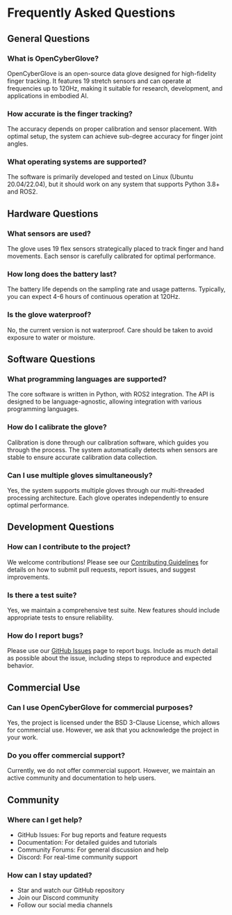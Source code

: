 # Frequently Asked Questions

## General Questions

### What is OpenCyberGlove?
OpenCyberGlove is an open-source data glove designed for high-fidelity finger tracking. It features 19 stretch sensors and can operate at frequencies up to 120Hz, making it suitable for research, development, and applications in embodied AI.

### How accurate is the finger tracking?
The accuracy depends on proper calibration and sensor placement. With optimal setup, the system can achieve sub-degree accuracy for finger joint angles.

### What operating systems are supported?
The software is primarily developed and tested on Linux (Ubuntu 20.04/22.04), but it should work on any system that supports Python 3.8+ and ROS2.

## Hardware Questions

### What sensors are used?
The glove uses 19 flex sensors strategically placed to track finger and hand movements. Each sensor is carefully calibrated for optimal performance.

### How long does the battery last?
The battery life depends on the sampling rate and usage patterns. Typically, you can expect 4-6 hours of continuous operation at 120Hz.

### Is the glove waterproof?
No, the current version is not waterproof. Care should be taken to avoid exposure to water or moisture.

## Software Questions

### What programming languages are supported?
The core software is written in Python, with ROS2 integration. The API is designed to be language-agnostic, allowing integration with various programming languages.

### How do I calibrate the glove?
Calibration is done through our calibration software, which guides you through the process. The system automatically detects when sensors are stable to ensure accurate calibration data collection.

### Can I use multiple gloves simultaneously?
Yes, the system supports multiple gloves through our multi-threaded processing architecture. Each glove operates independently to ensure optimal performance.

## Development Questions

### How can I contribute to the project?
We welcome contributions! Please see our [Contributing Guidelines](CONTRIBUTING.md) for details on how to submit pull requests, report issues, and suggest improvements.

### Is there a test suite?
Yes, we maintain a comprehensive test suite. New features should include appropriate tests to ensure reliability.

### How do I report bugs?
Please use our [GitHub Issues](https://github.com/CyberOrigin2077/cyber_glove_ros2_py/issues) page to report bugs. Include as much detail as possible about the issue, including steps to reproduce and expected behavior.

## Commercial Use

### Can I use OpenCyberGlove for commercial purposes?
Yes, the project is licensed under the BSD 3-Clause License, which allows for commercial use. However, we ask that you acknowledge the project in your work.

### Do you offer commercial support?
Currently, we do not offer commercial support. However, we maintain an active community and documentation to help users.

## Community

### Where can I get help?
- GitHub Issues: For bug reports and feature requests
- Documentation: For detailed guides and tutorials
- Community Forums: For general discussion and help
- Discord: For real-time community support

### How can I stay updated?
- Star and watch our GitHub repository
- Join our Discord community
- Follow our social media channels
